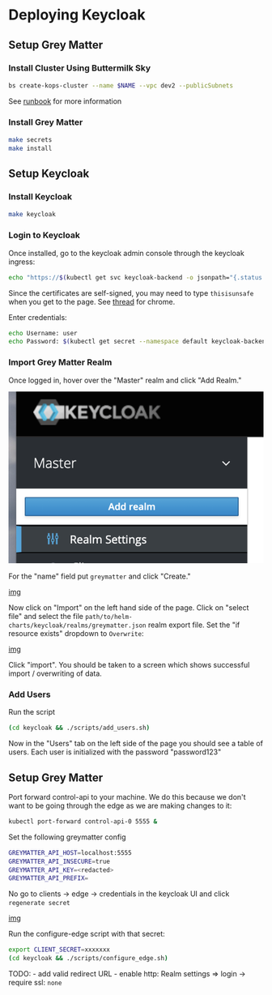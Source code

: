 # Deploying Keycloak

## Setup Grey Matter

### Install Cluster Using Buttermilk Sky

```bash
bs create-kops-cluster --name $NAME --vpc dev2 --publicSubnets
```

See [runbook](https://github.com/greymatter-io/buttermilk-sky/blob/master/docs/content/runbooks/kops_cluster.md) for more information


### Install Grey Matter

```bash
make secrets
make install
```
## Setup Keycloak

### Install Keycloak

```bash
make keycloak
```

### Login to Keycloak

Once installed, go to the keycloak admin console through the keycloak ingress:

```bash
echo "https://$(kubectl get svc keycloak-backend -o jsonpath="{.status.loadBalancer.ingress[*].hostname}")/auth/admin/"
```

Since the certificates are self-signed, you may need to type `thisisunsafe` when you get to the page. See [thread](https://miguelpiedrafita.com/chrome-thisisunsafe) for chrome.

Enter credentials:

```bash
echo Username: user
echo Password: $(kubectl get secret --namespace default keycloak-backend -o jsonpath="{.data.admin-password}" | base64 --decode)
```

### Import Grey Matter Realm

Once logged in, hover over the "Master" realm and click "Add Realm."

![img](images/add_realm.png)

For the "name" field put `greymatter` and click "Create."

[img](images/create_realm.png)

Now click on "Import" on the left hand side of the page. Click on "select file" and select the file `path/to/helm-charts/keycloak/realms/greymatter.json` realm export file. Set the "if resource exists" dropdown to `Overwrite`:

[img](images/import.png)

Click "import". You should be taken to a screen which shows successful import / overwriting of data.

### Add Users

Run the script

```bash
(cd keycloak && ./scripts/add_users.sh)
```
Now in the "Users" tab on the left side of the page you should see a table of users. Each user is initialized with the password "password123"

## Setup Grey Matter


Port forward control-api to your machine. We do this because we don't want to be going through the edge as we are making changes to it:

```bash
kubectl port-forward control-api-0 5555 &
```
Set the following greymatter config
```bash
GREYMATTER_API_HOST=localhost:5555
GREYMATTER_API_INSECURE=true
GREYMATTER_API_KEY=<redacted>
GREYMATTER_API_PREFIX=
```

No go to clients -> edge -> credentials in the keycloak UI and click `regenerate secret`

[img](images/regernate_secret.png)

Run the configure-edge script with that secret:

```bash
export CLIENT_SECRET=xxxxxxx
(cd keycloak && ./scripts/configure_edge.sh)
```

TODO:
	- add valid redirect URL
	- enable http: Realm settings => login -> require ssl: `none`
